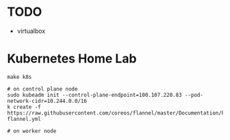 # TODO
* virtualbox

# Kubernetes Home Lab

```
make k8s

# on control plane node
sudo kubeadm init --control-plane-endpoint=100.107.220.83 --pod-network-cidr=10.244.0.0/16
k create -f https://raw.githubusercontent.com/coreos/flannel/master/Documentation/kube-flannel.yml

# on worker node